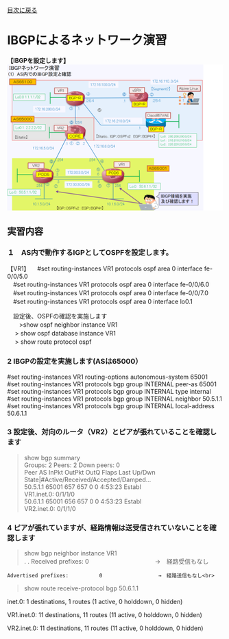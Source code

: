 [目次に戻る](./Junos-BGP-exercises.md) <br>

# IBGPによるネットワーク演習

**【IBGPを設定します】**<br>
  ![Diagram](./images/ibgp-topology.jpg)<br>

## 実習内容<br>
### １　AS内で動作するIGPとしてOSPFを設定します。
【VR1】
　#set routing-instances VR1 protocols ospf area 0 interface fe-0/0/5.0<br>
　#set routing-instances VR1 protocols ospf area 0 interface fe-0/0/6.0<br>
　#set routing-instances VR1 protocols ospf area 0 interface fe-0/0/7.0<br>
　#set routing-instances VR1 protocols ospf area 0 interface lo0.1<br>

　設定後、OSPFの確認を実施します<br>
　　>show ospf neighbor instance VR1<br>
　  > show ospf database instance VR1<br>
　  > show route protocol ospf<br>

### 2 IBGPの設定を実施します(ASは65000）
#set routing-instances VR1 routing-options autonomous-system 65001<br>
#set routing-instances VR1 protocols bgp group INTERNAL peer-as 65001<br>
#set routing-instances VR1 protocols bgp group INTERNAL type internal<br>
#set routing-instances VR1 protocols bgp group INTERNAL neighbor 50.5.1.1<br>
#set routing-instances VR1 protocols bgp group INTERNAL local-address 50.6.1.1<br>


### 3 設定後、対向のルータ（VR2）とピアが張れていることを確認します
> show bgp summary<br>
Groups: 2 Peers: 2 Down peers: 0<br>
Peer                     AS      InPkt     OutPkt    OutQ   Flaps Last Up/Dwn State|#Active/Received/Accepted/Damped...<br>
50.5.1.1              65001        657        657       0       0     4:53:23 Establ<br>
  VR1.inet.0: 0/1/1/0<br>
50.6.1.1              65001        656        657       0       0     4:53:23 Establ<br>
  VR2.inet.0: 0/1/1/0<br>


### 4 ピアが張れていますが、経路情報は送受信されていないことを確認します
> show bgp neighbor instance VR1<br>
       .
        .
    Received prefixes:            0　　　　　　　　　　　→　経路受信もなし<br>
    
    Advertised prefixes:          0　　　　　　　　　　　→　経路送信もなし<br>


 
>show route receive-protocol bgp 50.6.1.1<br>

inet.0: 1 destinations, 1 routes (1 active, 0 holddown, 0 hidden)<br>

VR1.inet.0: 11 destinations, 11 routes (11 active, 0 holddown, 0 hidden)<br>

VR2.inet.0: 11 destinations, 11 routes (11 active, 0 holddown, 0 hidden)<br>

  

